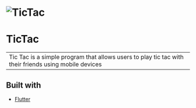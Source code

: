 # ![TicTac](https://imgtr.ee/images/2023/09/09/b9e1e499017a74bcd02d41ad7493e70d.jpeg)
# TicTac
<table>
<tr>
<td>
  Tic Tac is a simple program that allows users to play tic tac with their friends using mobile devices
</td>
</tr>
</table>

## Built with 

- [Flutter](https://flutter.dev/) 

